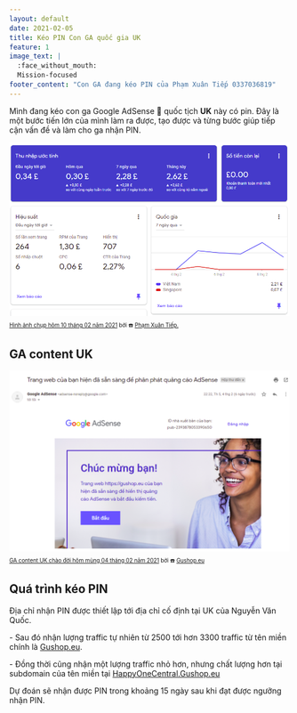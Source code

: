 ```yaml
---
layout: default
date: 2021-02-05
title: Kéo PIN Con GA quốc gia UK
feature: 1
image_text: |
  :face_without_mouth:
  Mission-focused
footer_content: "Con GA đang kéo PIN của Phạm Xuân Tiếp 0337036819"
---
```


Mình đang kéo con ga Google AdSense 🚨 quốc tịch **UK** này có pin.
Đây là một bước tiến lớn của mình làm ra được, tạo được và từng bước giúp tiếp cận vấn đề và làm cho ga nhận PIN.


![](/images/miengcommanhao.png)
<div style="margin-top: -.7em; font-size: .7em;">
<a href="https://www.facebook.com/profile.php?id=100010018693354">Hình ảnh chụp hôm 10 tháng 02 năm 2021</a> bởi ☎️ <a href="https://www.facebook.com/profile.php?id=100010018693354">Phạm Xuân Tiếp.</a>
</div>

## GA content UK

![](/images/chaodoi.png)
<div style="margin-top: -.7em; font-size: .7em;">
<a href="https://www.facebook.com/profile.php?id=100010018693354">GA content UK chào đời hôm mùng 04 tháng 02 năm 2021</a> bởi ☎️ <a href="https://gushop.eu">Gushop.eu</a>
</div>

## Quá trình kéo PIN

Địa chỉ nhận PIN được thiết lập tới địa chỉ cố định tại UK của Nguyễn Văn Quốc.

\- Sau đó nhận lượng traffic tự nhiên từ 2500 tới hơn 3300 traffic từ tên miền chính là [Gushop.eu](https://gushop.eu).

\- Đồng thời cũng nhận một lượng traffic nhỏ hơn, nhưng chất lượng hơn tại subdomain của tên miền tại [HappyOneCentral.Gushop.eu](https://HappyOneCentral.Gushop.eu)

Dự đoán sẽ nhận được PIN trong khoảng 15 ngày sau khi đạt được ngưỡng nhận PIN.


